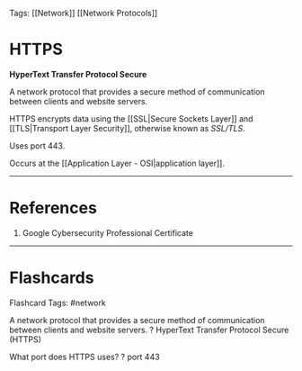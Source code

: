 Tags: [[Network]] [[Network Protocols]]
# HTTPS

**HyperText Transfer Protocol Secure**

A network protocol that provides a secure method of communication between clients and website servers.

HTTPS encrypts data using the [[SSL|Secure Sockets Layer]] and [[TLS|Transport Layer Security]], otherwise known as *SSL/TLS*.

Uses port 443.

Occurs at the [[Application Layer - OSI|application layer]].

---
# References

1. Google Cybersecurity Professional Certificate

---
# Flashcards

Flashcard Tags: #network 

A network protocol that provides a secure method of communication between clients and website servers.
?
HyperText Transfer Protocol Secure (HTTPS)
<!--SR:!2024-05-24,13,270-->

What port does HTTPS uses?
?
port 443
<!--SR:!2024-05-19,8,250-->